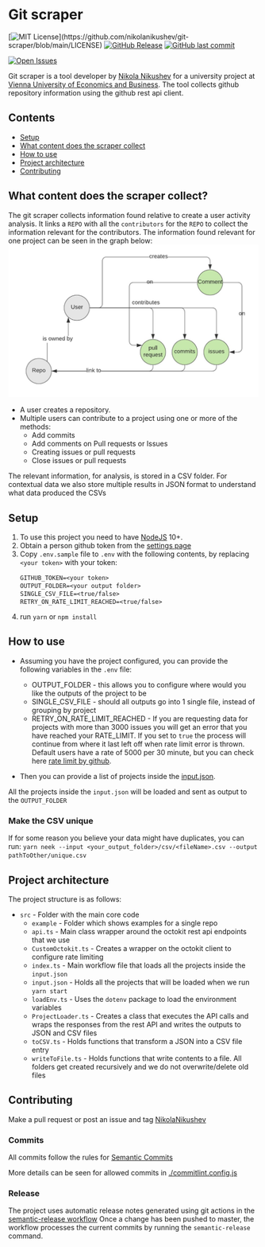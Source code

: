 # Git scraper 


[![MIT License](https://img.shields.io/apm/l/atomic-design-ui.svg?)](https://github.com/nikolanikushev/git-scraper/blob/main/LICENSE)
[![GitHub Release](https://img.shields.io/github/release/nikolanikushev/git-scraper.svg?style=flat)]()
[![GitHub last commit](https://img.shields.io/github/last-commit/nikolanikushev/git-scraper.svg?style=flat)]()

[![Open Issues][issues-image]][issues-url]

Git scraper is a tool developer by [Nikola Nikushev](https://github.com/nikolanikushev) for a university project at [Vienna University of Economics and Business](https://www.wu.ac.at/en/dpkm).
The tool collects github repository information using the github rest api client.
 
## Contents

* [Setup](#setup)
* [What content does the scraper collect](#what-content-does-the-scraper-collect)
* [How to use](#how-to-use)
* [Project architecture](#project-architecture)
* [Contributing](#contributing)

## What content does the scraper collect?
The git scraper collects information found relative to create a user activity analysis.
It links a `REPO` with all the `contributors` for the `REPO` to collect the information relevant for the contributors.
The information found relevant for one project can be seen in the graph below: 
![Contribution Graph](./docs/UserContributionGraph.jpg)
- A user creates a repository. 
- Multiple users can contribute to a project using one or more of the methods:
  - Add commits
  - Add comments on Pull requests or Issues
  - Creating issues or pull requests
  - Close issues or pull requests

The relevant information, for analysis, is stored in a CSV folder.
For contextual data we also store multiple results in JSON format to understand what data produced the CSVs

## Setup
1. To use this project you need to have [NodeJS](https://nodejs.org/en/) 10+.
1. Obtain a person github token from the [settings page](https://github.com/settings/tokens)
1. Copy `.env.sample` file  to `.env` with the following contents, by replacing `<your token>` with your token:
    ```
    GITHUB_TOKEN=<your token>
    OUTPUT_FOLDER=<your output folder>
    SINGLE_CSV_FILE=<true/false>
    RETRY_ON_RATE_LIMIT_REACHED=<true/false>
    ```
1.  run `yarn` or `npm install`

## How to use
- Assuming you have the project configured, you can provide the following variables in the `.env` file:
    - OUTPUT_FOLDER - this allows you to configure where would you like the outputs of the project to be
    - SINGLE_CSV_FILE - should all outputs go into 1 single file, instead of grouping by project
    - RETRY_ON_RATE_LIMIT_REACHED - If you are requesting data for projects with more than 3000 issues you will get an error that you have reached
    your RATE_LIMIT. If you set to `true` the process will continue from where it last left off when rate limit error is thrown.
     Default users have a rate of 5000 per 30 minute, but you can check here [rate limit by github](https://docs.github.com/en/free-pro-team@latest/rest/reference/rate-limit). 

- Then you can provide a list of projects inside the [input.json](./src/input.json).

All the projects inside the `input.json` will be loaded and sent as output to the `OUTPUT_FOLDER`

### Make the CSV unique
If for some reason you believe your data might have duplicates, you can run:
`yarn neek --input <your_output_folder>/csv/<fileName>.csv --output pathToOther/unique.csv`

## Project architecture

The project structure is as follows:
- `src` - Folder with the main core code
    - `example` - Folder which shows examples for a single repo    
    - `api.ts` - Main class wrapper around the octokit rest api endpoints that we use    
    - `CustomOctokit.ts` - Creates a wrapper on the octokit client to configure rate limiting    
    - `index.ts` - Main workflow file that loads all the projects inside the `input.json`    
    - `input.json` - Holds all the projects that will be loaded when we run `yarn start`    
    - `loadEnv.ts` - Uses the `dotenv` package to load the environment variables    
    - `ProjectLoader.ts` - Creates a class that executes the API calls and wraps the responses from the rest API and writes the outputs to JSON and CSV files    
    - `toCSV.ts` - Holds functions that transform a JSON into a CSV file entry    
    - `writeToFile.ts` - Holds functions that write contents to a file. All folders get created recursively and we do not overwrite/delete old files     

## Contributing

Make a pull request or post an issue and tag [NikolaNikushev](https://github.com/nikolanikushev)

### Commits
All commits follow the rules for [Semantic Commits](https://www.conventionalcommits.org/en/v1.0.0/)

More details can be seen for allowed commits in [./commitlint.config.js](./commitlint.config.js)

### Release
The project uses automatic release notes generated using git actions in the [semantic-release workflow](./.github/workflows/semantic-release.yml)
Once a change has been pushed to master, the workflow processes the current commits by running the `semantic-release` command.
 
[project-url]: https://github.com/nikolanikushev/git-scraper
[package-url]: https://badge.fury.io/js/git-scraper
[issues-image]: https://img.shields.io/github/issues/nikolanikushev/git-scraper.svg?style=popout
[issues-url]: https://github.com/nikolanikushev/git-scraper/issues
